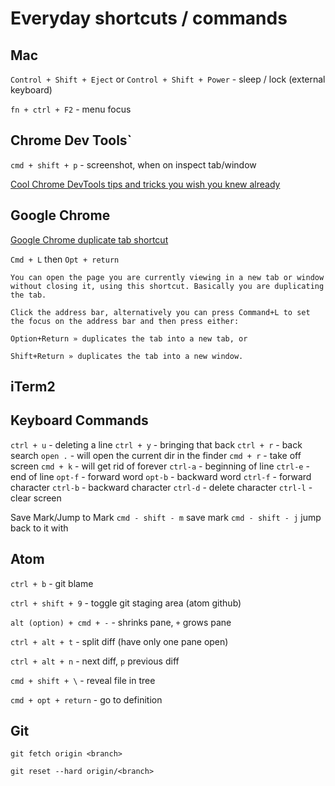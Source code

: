# Everyday shortcuts / commands

## Mac
`Control + Shift + Eject` or `Control + Shift + Power` - sleep / lock (external keyboard)

`fn + ctrl + F2` - menu focus

## Chrome Dev Tools`

`cmd + shift + p` - screenshot, when on inspect tab/window

[Cool Chrome DevTools tips and tricks you wish you knew already](https://medium.freecodecamp.org/cool-chrome-devtools-tips-and-tricks-you-wish-you-knew-already-f54f65df88d2)

## Google Chrome

[Google Chrome duplicate tab shortcut ](http://hints.macworld.com/article.php?story=20110214102729988)

`Cmd + L` then `Opt + return`

```
You can open the page you are currently viewing in a new tab or window without closing it, using this shortcut. Basically you are duplicating the tab.

Click the address bar, alternatively you can press Command+L to set the focus on the address bar and then press either:

Option+Return » duplicates the tab into a new tab, or

Shift+Return » duplicates the tab into a new window.
```

## iTerm2

## Keyboard Commands

`ctrl + u` - deleting a line
`ctrl + y` - bringing that back
`ctrl + r` - back search
`open .`   - will open the current dir in the finder
`cmd + r`  - take off screen
`cmd + k`  - will get rid of forever
`ctrl-a`   - beginning of line
`ctrl-e`   - end of line
`opt-f`    - forward word
`opt-b`    - backward word
`ctrl-f`   - forward character
`ctrl-b`   - backward character
`ctrl-d`   - delete character
`ctrl-l`   - clear screen

Save Mark/Jump to Mark
`cmd - shift - m`   save mark
`cmd - shift - j`   jump back to it with


## Atom

`ctrl + b` - git blame

`ctrl + shift + 9` - toggle git staging area (atom github)

`alt (option) + cmd + -` - shrinks pane, `+` grows pane

`ctrl + alt + t` - split diff (have only one pane open)

`ctrl + alt + n` - next diff, `p` previous diff

`cmd + shift + \` - reveal file in tree

`cmd + opt + return` - go to definition


## Git

`git fetch origin <branch>`

`git reset --hard origin/<branch>`
